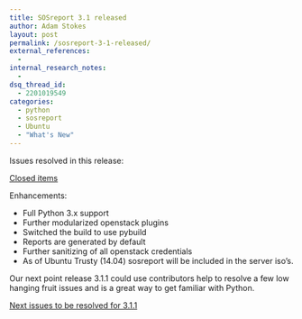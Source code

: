 ```yaml
---
title: SOSreport 3.1 released
author: Adam Stokes
layout: post
permalink: /sosreport-3-1-released/
external_references:
  - 
internal_research_notes:
  - 
dsq_thread_id:
  - 2201019549
categories:
  - python
  - sosreport
  - Ubuntu
  - "What's New"
---
```

Issues resolved in this release:

[Closed items][1]

Enhancements:

  * Full Python 3.x support
  * Further modularized openstack plugins
  * Switched the build to use pybuild
  * Reports are generated by default
  * Further sanitizing of all openstack credentials
  * As of Ubuntu Trusty (14.04) sosreport will be included in the server iso&#8217;s.

Our next point release 3.1.1 could use contributors help to resolve a few low hanging fruit issues and is a great way to get familiar with Python.

[Next issues to be resolved for 3.1.1][2]

 [1]: https://github.com/sosreport/sosreport/issues?milestone=2&state=closed
 [2]: https://github.com/sosreport/sosreport/issues?labels=&milestone=4&page=1&state=open